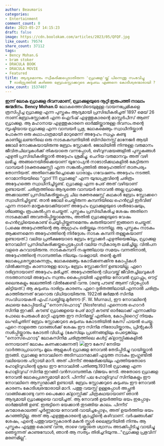 ```yaml
---
author: Beaumaris
categories:
- Entertainment
comment_count: 0
date: 2023-05-27 14:15:23
draft: false
image: https://cdn.boolokam.com/articles/2023/05/QFQF.jpg
like_count: 79574
share_count: 37112
tags:
- Bency Mohan.G
- bram stoker
- DRACULA BOOK
- DRACULA MOVIE
- Featured
title: ആദ്യമൊന്നും സ്വീകരിക്കപ്പെടാതിരുന്ന 'ഡ്രാക്കുള'യ്ക്ക് പിന്നെന്തു സംഭവിച്ചു
  ? ദാരിദ്ര്യത്തിൽ കഴിഞ്ഞ ബ്രോംസ്റ്റോക്കറുടെ കുടുംബം എങ്ങനെ കോടീശ്വരന്മാരായി ?
view_count: 1537407
---
```


**ഇന്ന് ലോക ഡ്രാക്കുള ദിവസമാണ്, ഡ്രാക്കുളയുടെ നൂറ്റി ഇരുപത്തി നാലാം ജന്മദിനം.** **Bency Mohan.G** ലോകത്തെവിടെയുമുള്ള വായനപ്രേമികളെ ത്രസിപ്പിച്ച ഡ്രാക്കുള എന്ന പുസ്തകം ആദ്യമായി പ്രസിദ്ധീകരിച്ചത് 1897 മെയ് 26 നാണ്.ബ്രോംസ്റ്റോക്കർ എന്ന ഐറിഷ് എഴുത്തുകാരന്റെ മാസ്റ്റർപീസ് ആണ് ഡ്രാക്കുള. ആ മഹാനായ എഴുത്തുകാരനെ ഓർമ്മിയ്ക്കാനുള്ള ദിവസം.തന്റെ സൃഷ്ടിയായ ഡ്രാക്കുള എന്ന വാമ്പയർ പ്രഭു, ലോകമെങ്ങും സ്വാധീനിയ്ക്കാൻ പോകുന്ന ഒരു കഥാപാത്രമായി മാറുമെന്ന് അദ്ദേഹം സ്വപ്നം കണ്ടു കാണില്ല.ലണ്ടനിലെ ഒരു നാടകകമ്പനിയിൽ ബിസിനെസ്സ് മാനേജർ ആയി ജോലി നോക്കുകയായിരുന്നു ബ്രോം സ്റ്റോക്കർ. ജോലിയിൽ നിന്നുള്ള വരുമാനം ജീവിതചിലവുകൾക്ക് തികയാതെ വന്നപ്പോൾ, ഒഴിവുസമയങ്ങളിൽ പുസ്തകങ്ങൾ എഴുതി പ്രസിദ്ധീകരിയ്ക്കാൻ അദ്ദേഹം ശ്രമിച്ചു. ചെറിയ വരുമാനവും അത് വഴി ലഭിച്ചു. അങ്ങനെയിരിക്കെയാണ് യൂറോപ്യൻ നാടോടിക്കഥകളിൽ കേട്ടിരുന്ന വാമ്പയർ (രക്തരക്ഷസ്സ്) എന്ന സങ്കൽപ്പത്തിൽ അദ്ദേഹത്തിന് താത്പര്യം തോന്നിയത്. അതിനെക്കുറിച്ചൊക്കെ ധാരാളം ഗവേഷണം അദ്ദേഹം നടത്തി. റൊമാനിയയിലെ "വ്ലാദ്‍ 111 ഡ്രാക്കുള" എന്ന യുദ്ധപ്രഭുവിന്റെ ചരിത്രം അദ്ദേഹത്തെ സ്വാധീനിച്ചിട്ടുണ്ട്. ഡ്രാക്കുള എന്ന പേര് അത് വഴിയാണ് ഉണ്ടായത്. ചരിത്രത്തിലെ ആദ്യത്തെ വാമ്പയർ നോവൽ അല്ല ഡ്രാക്കുള. അക്കാലത്ത് പ്രസിദ്ധീകരിയ്ക്കപ്പെട്ട ചില രക്തരക്ഷസ്സ് കഥകൾ ബ്രോം സ്റ്റോക്കറെ സ്വാധീനിച്ചിട്ടുണ്ട്. താൻ ജോലി ചെയ്തിരുന്ന കമ്പനിയിലെ ഹെൻഡ്രി ഇർവിങ് എന്ന നടനെ മാതൃകയാക്കിയാണ് അദ്ദേഹം ഡ്രാക്കുളയുടെ ശരീരഭാഷയും, ശീലങ്ങളും രൂപകൽപ്പന ചെയ്തത്. പുസ്തകം പ്രസിദ്ധീകരിച്ച ശേഷം അതിനെ നാടകമാക്കി അവതരിപ്പിയ്ക്കാമെന്നും, അതിൽ ഡ്രാക്കുളയുടെ വേഷം ഹെൻഡ്രിയെകൊണ്ട് ചെയ്യിപ്പിയ്ക്കണമെന്നും കരുതിയാണ് ഇങ്ങനെ ചെയ്തത്. (പക്ഷെ അദ്ദേഹത്തിന്റെ ആ ആഗ്രഹം ഒരിയ്ക്കലും നടന്നില്ല. ആ പുസ്തകം നാടകം ആക്കണമെന്ന അദ്ദേഹത്തിന്റെ നിർദ്ദേശം നാടക കമ്പനി തള്ളുകയാണ് ഉണ്ടായത്.) [](https://cdn.boolokam.com/articles/2023/05/DQQQQQ.jpg)വലിയ പ്രതീക്ഷയോടെ ബ്രോം സ്റ്റോക്കർ എഴുതിയെങ്കിലും, ഡ്രാക്കുള നോവലിന് പ്രസിദ്ധീകരിക്കയ്ക്കപ്പെട്ടപ്പോൾ വലിയ സ്വീകാര്യത ലഭിച്ചില്ല. വിൽപന വളരെ കുറവായിരുന്നു. നാടകകമ്പനി നഷ്ടത്തിലായ സമയം വന്നതിനാൽ, അദ്ദേഹത്തിന്റെ സാമ്പത്തിക നിലയും വഷളായി. തന്റെ കൃതി ലോകപ്രശസ്തമാകുന്നതും, ലോകമെങ്ങും കോടിക്കണക്കിനു കോപ്പികൾ വിൽക്കുന്നതും കാണാനുള്ള ഭാഗ്യം ബ്രോം സ്റ്റോക്കറിന് ഉണ്ടായില്ല. ഏറെ ദരിദ്രനായാണ് അദ്ദേഹം മരിച്ചത്. അദ്ദേഹത്തിന്റെ വിധവയ്ക്ക് ജീവിതച്ചിലവുകൾ നടത്താനായി അദ്ദേഹം സ്വന്തം കൈപ്പടയിൽ എഴുതിയ നോവൽ ഡ്രാഫ്റ്റും, ഔട്ട് ലൈനുകളും ലേലത്തിൽ വിൽക്കേണ്ടി വന്നു. (രണ്ടു പൗണ്ട് ആണ് വിറ്റപ്പോൾ കിട്ടിയത്.) ആ കുടുംബം ദാരിദ്രം കാരണം ഏറെ ദുരിതത്തിലായി.എന്നാൽ ചരിത്രം കാത്തിരുന്നത് വേറൊരു വിധിയായിരുന്നു. 1922ൽ ജർമ്മൻ സിനിമ സംവിധായകൻ എഫ്.ഡബ്ലിയൂ.മുർണൗ (F. W. Murnau), ഈ നോവലിന്റെ കഥയെ കോപ്പിയടിച്ച് "നൊസ്‌ഫെറാടു" (Nosferatu) എന്നൊരു ഹൊറർ സിനിമ ഇറക്കി. കൗണ്ട് ഡ്രാക്കുളയെ പേര് മാറ്റി കൗണ്ട് ഓർലോക്ക് എന്നാക്കിയ പോലെ പേരുകൾ മാറ്റി എടുത്ത ഈ സിനിമയ്ക്ക് എതിരെ, കോപ്പിറൈറ്റ് നിയമം ലംഘിച്ചതിന് ബ്രോം സ്റ്റോക്കറുടെ കുടുംബം കോടതിയിൽ കേസ് ഫയൽ ചെയ്തു. ഏറെ നാളത്തെ വാദങ്ങൾക്ക് ശേഷം ഈ സിനിമ നിരോധിയ്ക്കാനും, പ്രിന്റുകൾ നശിപ്പിയ്ക്കാനും കോടതി വിധിച്ചു. (കേസിലും പ്രശ്‍നങ്ങളിലും പെട്ടെങ്കിലും "നൊസ്‌ഫെറാടു" ലോകസിനിമ ചരിത്രത്തിലെ കൾട്ട് ക്‌ളാസ്സിക്കുകളിൽ ഒന്നായാണ് ലോകം കണക്കാക്കുന്നത്) [![](https://cdn.boolokam.com/articles/2023/05/QFQF.jpg)](https://cdn.boolokam.com/articles/2023/05/QFQF.jpg)ഈ കേസ് നേടിയ വാർത്താപ്രാധാന്യം മൂലം ആളുകൾ ഡ്രാക്കുള നോവൽ തേടിപ്പിടിച്ചു വായിയ്ക്കാൻ തുടങ്ങി. ഡ്രാക്കുള നോവലിനെ അടിസ്ഥാനമാക്കി എടുത്ത നാടകം ഇംഗ്ലണ്ടിൽ വലിയൊരു ഹിറ്റായി മാറി. അത് പിന്നീട് അമേരിക്കയിലും എത്തിയതോടെ ഹോളിവുഡിന്റെ ശ്രദ്ധ ഈ നോവലിൽ പതിഞ്ഞു.1931ൽ ഡ്രാക്കുള എന്ന ഹോളിവുഡ് സിനിമ ഇറങ്ങി വൻസാമ്പത്തിക വിജയം നേടി. അതോടെ ഡ്രാക്കുള നോവൽ ലോകപ്രശസ്തമായി മാറി. പിന്നീട് പല ഹോളിവുഡ് സിനിമകളും ഈ നോവലിനെ ആസ്പദമാക്കി ഉണ്ടായി. ബ്രോം സ്റ്റോക്കറുടെ കുടുംബം ഈ നോവൽ കാരണം കോടീശ്വരന്മാരായി മാറി. പത്തു വയസ്സ് ഉള്ളപ്പോൾ അച്ഛൻ വാങ്ങിക്കൊണ്ടു വന്ന പൈക്കോ ക്‌ളാസ്സിക്ക് ചിത്രകഥയായാണ് ഞാൻ ആദ്യമായി ഡ്രാക്കുളയെ വായിച്ചത്. ആ നോവൽ ഉയർത്തിയ ഭയം ഇപ്പോഴും ഓർമ്മയിൽ ഉണ്ട്. ഇരുട്ടിനെ ഭയക്കാൻ തുടങ്ങിയ കാലം. പിന്നീട് കൗമാരകാലത്ത് പൂർണ്ണമായ നോവൽ വായിച്ചപ്പോഴും, അത് ഉയർത്തിയ ഭയം കുറഞ്ഞിട്ടില്ല. അത് ആ എഴുത്തുകാരന്റെ ക്രാഫ്റ്റിന്റെ കഴിവാണ്. വർഷങ്ങൾക്ക് ശേഷം, എന്റെ പത്തുവയസ്സുകാരൻ മകൻ സ്ക്കൂൾ ലൈബ്രറിയിൽ നിന്നും ആ പുസ്തകം എടുത്തു കൊണ്ട് വന്നു, താഴെ വയ്ക്കാതെ ശ്വാസം അടക്കിപ്പിടിച്ചു വായിച്ചു ഞെട്ടുന്നത് കാണുമ്പോൾ, ഞാൻ ആ സത്യം തിരിച്ചറിയുന്നു..."ഡ്രാക്കുള പ്രഭുവിന് മരണമില്ല".